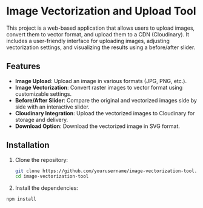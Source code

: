 # Image Vectorization and Upload Tool

This project is a web-based application that allows users to upload images, convert them to vector format, and upload them to a CDN (Cloudinary). It includes a user-friendly interface for uploading images, adjusting vectorization settings, and visualizing the results using a before/after slider.

## Features

- **Image Upload**: Upload an image in various formats (JPG, PNG, etc.).
- **Image Vectorization**: Convert raster images to vector format using customizable settings.
- **Before/After Slider**: Compare the original and vectorized images side by side with an interactive slider.
- **Cloudinary Integration**: Upload the vectorized images to Cloudinary for storage and delivery.
- **Download Option**: Download the vectorized image in SVG format.

## Installation

1. Clone the repository:

   ```bash
   git clone https://github.com/yourusername/image-vectorization-tool.git
   cd image-vectorization-tool

2. Install the dependencies:
 ```bash
npm install
